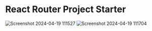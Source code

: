 # React Router Project Starter
![Screenshot 2024-04-19 111527](https://github.com/vicky90069/StudyNotion/assets/144523293/d8ea279b-a479-4548-b00e-d54e6d02f084)
![Screenshot 2024-04-19 111704](https://github.com/vicky90069/StudyNotion/assets/144523293/531cb613-5a1a-48b1-8d61-0740ce17139a)
